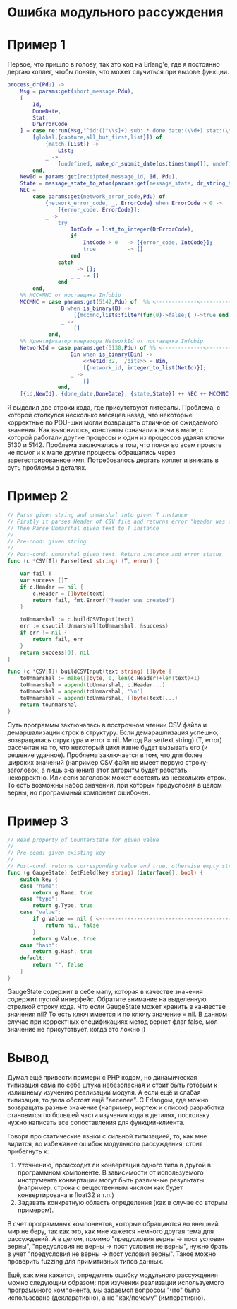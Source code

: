 # Ошибка модульного рассуждения

# Пример 1
Первое, что пришло в голову, так это код на Erlang'e, где я постоянно дергаю коллег, чтобы понять, что может случиться при вызове функции.

```erl
process_dr(Pdu) ->
    Msg = params:get(short_message,Pdu),
    [
        Id,
        DoneDate,
        Stat,
        DrErrorCode
    ] = case re:run(Msg,"^id:([^\\s]+) sub:.* done date:(\\d+) stat:(\\w+) err:(\\d+)",
        [global,{capture,all_but_first,list}]) of
            {match,[List]} ->
                List;
            _ ->
                [undefined, make_dr_submit_date(os:timestamp()), undefined, 0]
        end,
    NewId = params:get(receipted_message_id, Id, Pdu),
    State = message_state_to_atom(params:get(message_state, dr_string_to_state(Stat), Pdu)),
    NEC =
        case params:get(network_error_code,Pdu) of
            {network_error_code, _, ErrorCode} when ErrorCode > 0 ->
                [{error_code, ErrorCode}];
            _ ->
                try
                    IntCode = list_to_integer(DrErrorCode),
                    if
                        IntCode > 0   -> [{error_code, IntCode}];
                        true          -> []
                    end
                catch
                    _ -> [];
                    _:_ -> []
                end
        end,
    %% MCC+MNC от поставщика Infobip
    MCCMNC = case params:get(5142,Pdu) of  %% <-------------<-------------<-------------<-------------<-------------<-------------< Почему используется именно 5142, какой семантический смысл и как это влияет на вызов функции
                 B when is_binary(B) ->
                     [{mccmnc,lists:filter(fun(0)->false;(_)->true end,binary_to_list(B))}];
                 _ ->
                     []
             end,
    %% Идентификатор оператора NetworkId от поставщика Infobip
    NetworkId = case params:get(5130,Pdu) of %% <-------------<-------------<-------------<-------------<-------------<-------------< Почему используется именно 5130, какой семантический смысл и как это влияет на вызов функции
                    Bin when is_binary(Bin) ->
                        <<NetId:32, _/bits>> = Bin,
                        [{network_id, integer_to_list(NetId)}];
                    _ ->
                        []
                end,
    [{id,NewId}, {done_date,DoneDate}, {state,State}] ++ NEC ++ MCCMNC ++ NetworkId.
```

Я выделил две строки кода, где присутствуют литералы. Проблема, с которой столкулся несколько месяцев назад, что некоторые корректные по PDU-шки могли возвращать отличное от ожидаемого значения.
Как выяснилось, константы означали ключи в мапе, с которой работали другие процессы и один из процессов удалял ключи 5130 и 5142. Проблема заключалась в том, что поиск во всем проекте не помог и 
к мапе другие процессы обращались через зарегестрированное имя. Потребовалось дергать коллег и вникать в суть проблемы в деталях. 

# Пример 2

```go
// Parse given string and unmarshal into given T instance
// Firstly it parses Header of CSV file and returns error "header was created"
// Then Parse Unmarshal given text to T instance
//
// Pre-cond: given string
//
// Post-cond: unmarshal given text. Return instance and error status
func (c *CSV[T]) Parse(text string) (T, error) {

	var fail T
	var success []T
	if c.Header == nil {
		c.Header = []byte(text)
		return fail, fmt.Errorf("header was created")
	}

	toUnmarshal := c.buildCSVInput(text)
	err := csvutil.Unmarshal(toUnmarshal, &success)
	if err != nil {
		return fail, err
	}
	return success[0], nil
}

func (c *CSV[T]) buildCSVInput(text string) []byte {
	toUnmarshal := make([]byte, 0, len(c.Header)+len(text)+1)
	toUnmarshal = append(toUnmarshal, c.Header...)
	toUnmarshal = append(toUnmarshal, '\n')
	toUnmarshal = append(toUnmarshal, []byte(text)...)
	return toUnmarshal
}
```

Суть программы заключалась в построчном чтении CSV файла и демаршализации строк в структуру. Если демарашлизация успешно, возвращалась структура и error = nil.
Метод Parse(text string) (T, error) рассчитан на то, что некоторый цикл извне будет вызывать его (и решение удачное).
Проблема заключается в том, что для более широких значений (например CSV файл не имеет первую строку-заголовок, а лишь значения) этот алгоритм будет работать некорректно.
Или если заголовок может состоять из нескольких строк.
То есть возможны набор значений, при  которых предусловия в целом верны, но программный компонент ошибочен.


# Пример 3


```go
// Read property of CounterState for given value
//
// Pre-cond: given existing key
//
// Post-cond: returns corresponding value and true, otherwise empty string and false
func (g GaugeState) GetField(key string) (interface{}, bool) {
	switch key {
	case "name":
		return g.Name, true
	case "type":
		return g.Type, true
	case "value":
		if g.Value == nil { <-------------------------------------------------------------
			return nil, false
		}
		return g.Value, true
	case "hash":
		return g.Hash, true
	default:
		return "", false
	}
}
```

GaugeState содержит в себе мапу, которая в качестве значения содержит пустой интерфейс. Обратите внимание на выделенную стрелкой строку кода.
Что если GaugeState может хранить в качяестве значения nil? То есть ключ имеется и по ключу значение = nil. 
В данном случае при  корректных спецификациях метод вернет флаг false, мол значение не присутствует, когда это ложно :)

# Вывод

Думал ещё привести примери с PHP кодом, но динамическая типизация сама по себе штука небезопасная и стоит быть готовым к излишнему изучению реализации модуля.  А если ещё и слабая типизация, то дела обстоят ещё "веселее".
С Erlangoм, где можно возвращать разные значение (например, кортеж и список) разработка становится по большей части изучения кода в деталях, поскольку нужно написать все сопоставления для функции-клиента.

Говоря про статические языки с сильной типизацией, то, как мне видится, во избежание ошибок модульного рассуждения, стоит прибегнуть к:
1) Уточнению, происходит ли конвертация одного типа в другой в программном компоненте. В зависимости от используемого инструмента конвертации могут быть различные результаты (например, строка с вещественным числом как будет конвертирована в float32 и т.п.)
2) Задавать конкретную область определения (как в случае со вторым примером).

В счет программных компонентов, которые обращаются во внешний мир не беру, так как это, как мне кажется немного другая тема для рассуждений.
А в целом, помимо "предусловия верны -> пост условия верны", "предусловия не верны -> пост условия не верны", нужно брать в учет "предусловия не верны -> пост условия верны". Такое можно проверить fuzzing для примитивных типов данных. 

Ещё, как мне кажется, определить ошибку модульного рассуждения можно следующим образом: при изучении реализации используемого программного компонента, мы задаемся вопросом "что" было использовано (декларативно), а не "как/почему" (императивно).
